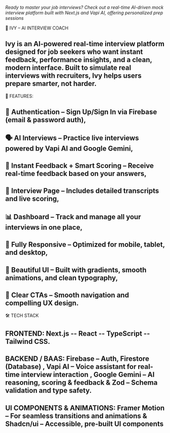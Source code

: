 *Ready to master your job interviews? Check out a real-time AI-driven mock interview platform built with Next.js and Vapi AI, offering personalized prep sessions*


🧠 IVY – AI INTERVIEW COACH
## Ivy is an AI-powered real-time interview platform designed for job seekers who want instant feedback, performance insights, and a clean, modern interface. Built to simulate real interviews with recruiters, Ivy helps users prepare smarter, not harder.

🚀 FEATURES:
## 🔐 Authentication – Sign Up/Sign In via Firebase (email & password auth),

## 🗣️ AI Interviews – Practice live interviews powered by Vapi AI and Google Gemini,

## 💬 Instant Feedback + Smart Scoring – Receive real-time feedback based on your answers,

## 📝 Interview Page – Includes detailed transcripts and live scoring,

## 📊 Dashboard – Track and manage all your interviews in one place,

## 📱 Fully Responsive – Optimized for mobile, tablet, and desktop,

## 🎨 Beautiful UI – Built with gradients, smooth animations, and clean typography,

## 🎯 Clear CTAs – Smooth navigation and compelling UX design.

🛠 TECH STACK
## FRONTEND: Next.js -- React -- TypeScript -- Tailwind CSS.

## BACKEND / BAAS: Firebase – Auth, Firestore (Database) , Vapi AI – Voice assistant for real-time interview interaction , Google Gemini – AI reasoning, scoring & feedback & Zod – Schema validation and type safety.

## UI COMPONENTS & ANIMATIONS: Framer Motion – For seamless transitions and animations & Shadcn/ui – Accessible, pre-built UI components


